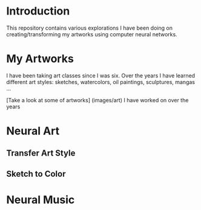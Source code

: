 # Introduction 

This repository contains various explorations I have been doing on creating/transforming my artworks using computer neural networks.

# My Artworks

I have been taking art classes since I was six.  Over the years I have learned different art styles: sketches, watercolors, oil paintings, sculptures, mangas ...

[Take a look at some of artworks] (images/art) I have worked on over the years

# Neural Art

## Transfer Art Style

## Sketch to Color

# Neural Music
